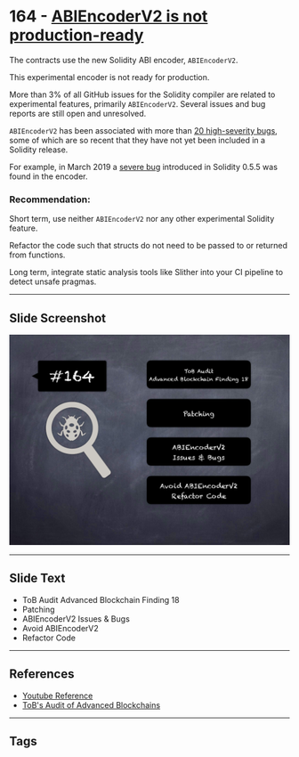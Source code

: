 
# 164 - [ABIEncoderV2 is not production-ready](./ABIEncoderV2%20is%20not%20production-ready.md)

The contracts use the new Solidity ABI encoder, `ABIEncoderV2`. 

This experimental encoder is not ready for production. 

More than 3% of all GitHub issues for the Solidity compiler are related to experimental features, primarily `ABIEncoderV2`. Several issues and bug reports are still open and unresolved. 

`ABIEncoderV2` has been associated with more than [20 high-severity bugs](https://github.com/ethereum/solidity/issues?q=is:issue+abiencoderv2+label:%22bug+:bug:%22+sort:created-desc), some of which are so recent that they have not yet been included in a Solidity release. 

For example, in March 2019 a [severe bug](https://blog.ethereum.org/2019/03/26/solidity-optimizer-and-abiencoderv2-bug/) introduced in Solidity 0.5.5 was found in the encoder.

### Recommendation:
Short term, use neither `ABIEncoderV2` nor any other experimental Solidity feature. 

Refactor the code such that structs do not need to be passed to or returned from functions. 

Long term, integrate static analysis tools like Slither into your CI pipeline to detect unsafe pragmas.
___
## Slide Screenshot
![164.png](../../images/8.%20Audit%20Findings%20201/164.png)
___
## Slide Text
- ToB Audit Advanced Blockchain Finding 18
- Patching
- ABIEncoderV2 Issues & Bugs
- Avoid ABIEncoderV2
- Refactor Code
___
## References
- [Youtube Reference](https://youtu.be/poxzr4-srn0?t=137)
- [ToB's Audit of Advanced Blockchains](https://github.com/trailofbits/publications/blob/master/reviews/AdvancedBlockchain.pdf)
___
## Tags
